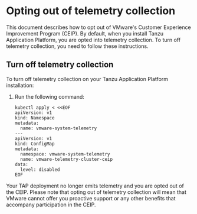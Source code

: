 # Opting out of telemetry collection

This document describes how to opt out of VMware's Customer Experience Improvement Program (CEIP).
By default, when you install Tanzu Application Platform, you are opted into telemetry collection. 
To turn off telemetry collection, you need to follow these instructions.

## Turn off telemetry collection

To turn off telemetry collection on your Tanzu Application Platform installation:

1. Run the following command: 

    ```
    kubectl apply < <<EOF
    apiVersion: v1
    kind: Namespace
    metadata:
      name: vmware-system-telemetry
    ---
    apiVersion: v1
    kind: ConfigMap
    metadata:
      namespace: vmware-system-telemetry
      name: vmware-telemetry-cluster-ceip 
    data:
      level: disabled
    EOF
    ```


Your TAP deployment no longer emits telemetry and you are opted out of the CEIP.
Please note that opting out of telemetry collection will mean that VMware cannot offer you proactive support or any other benefits that accompany participation in the CEIP.
